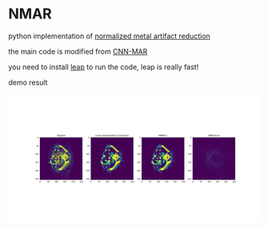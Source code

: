 # NMAR
python implementation of  [normalized metal artifact reduction](https://pubmed.ncbi.nlm.nih.gov/21089784/)

the main code is modified from [CNN-MAR](https://github.com/yanbozhang007/CNN-MAR)

you need to install [leap](https://github.com/LLNL/LEAP/wiki/Installing-and-Using-LEAP) to run the code, leap is really fast!

demo result

![Lung Artiface](data/lung.png)